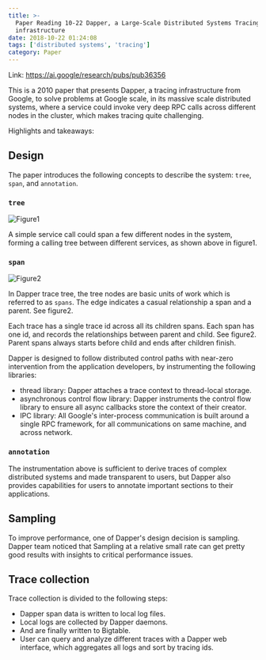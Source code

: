 ```yaml
---
title: >-
  Paper Reading 10-22 Dapper, a Large-Scale Distributed Systems Tracing
  infrastructure
date: 2018-10-22 01:24:08
tags: ['distributed systems', 'tracing']
category: Paper
---
```


Link: https://ai.google/research/pubs/pub36356

This is a 2010 paper that presents Dapper, a tracing infrastructure from Google,
to solve problems at Google scale, in its massive scale distributed systems,
where a service could invoke very deep RPC calls across different nodes in the
cluster, which makes tracing quite challenging.

<!-- more -->

Highlights and takeaways:

## Design

The paper introduces the following concepts to describe the system:
`tree`, `span`, and `annotation`.

### `tree`

![Figure1](figure1.png)

A simple service call could span a few different nodes in the system,
forming a calling tree between different services, as shown above
in figure1.

### `span`

![Figure2](figure2.png)

In Dapper trace tree, the tree nodes are basic units of work which is
referred to as `spans`. The edge indicates a casual relationship a span
and a parent. See figure2.

Each trace has a single trace id across all its children spans.
Each span has one id, and records the relationships between parent
and child. See figure2.
Parent spans always starts before child and ends after children finish.

Dapper is designed to follow distributed control paths with near-zero
intervention from the application developers, by instrumenting the
following libraries:

- thread library: Dapper attaches a trace context to thread-local
  storage.
- asynchronous control flow library: Dapper instruments the control flow library to ensure
  all async callbacks store the context of their creator.
- IPC library: All Google's inter-process communication is built around
  a single RPC framework, for all communications on same machine,
  and across network.

### `annotation`

The instrumentation above is sufficient to derive traces of complex
distributed systems and made transparent to users, but Dapper also
provides capabilities for users to annotate important sections to
their applications.

## Sampling

To improve performance, one of Dapper's design decision is
 sampling. Dapper team noticed that Sampling
at a relative small rate can get pretty good results with insights
to critical performance issues.

## Trace collection

Trace collection is divided to the following steps:

- Dapper span data is written to local log files.
- Local logs are collected by Dapper daemons.
- And are finally written to Bigtable.
- User can query and analyze different traces with a Dapper web
  interface, which aggregates all logs and sort by tracing ids.
